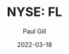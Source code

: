 ---
type: "report"
paper: "FL_Paul_Gill.pdf"
author: "Paul Gill"
company: "Foot Locker Inc."
date: "2022-03-18"
summary: "Foot Locker Inc. ('Foot Locker' or the 'Company') is a prominent sportswear and footwear company headquartered out of New York City. Along with its portfolio of companies that include Champs Sports and Eastbay, the Company celebrates youth and sneaker culture at its core. With over 3000 retail stores and a prominent e-commerce presence, Foot Locker continues to fuel the passion for sneaker love and fashionable sportswear around the world."
title: "NYSE: FL"
---